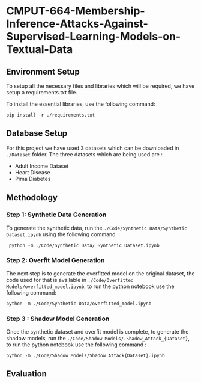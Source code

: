 # CMPUT-664-Membership-Inference-Attacks-Against-Supervised-Learning-Models-on-Textual-Data

## Environment Setup
To setup all the necessary files and libraries which will be required, we have setup a requirements.txt file.

To install the essential libraries, use the following command:
```
pip install -r ./requirements.txt
```

## Database Setup

For this project we have used 3 datasets which can be downloaded in ```./Dataset``` folder. The three datasets which are being used are : 
- Adult Income Dataset
- Heart Disease
- Pima Diabetes

## Methodology

### Step 1: Synthetic Data Generation

To generate the synthetic data, run the ```./Code/Synthetic Data/Synthetic Dataset.ipynb``` using the following command

``` python -m ./Code/Synthetic Data/ Synthetic Dataset.ipynb```


### Step 2: Overfit Model Generation
The next step is to generate the overfitted model on the original dataset, the code used for that is available in ```./Code/Overfitted Models/overfitted_model.ipynb```, to run the python notebook use the following command:
```
python -m ./Code/Synthetic Data/overfitted_model.ipynb
```

### Step 3 : Shadow Model Generation
Once the synthetic dataset and overfit model is complete, to generate the shadow models, run the ```./Code/Shadow Models/.Shadow_Attack_{Dataset}```, to run the python notebook use the following command :

```
python -m ./Code/Shadow Models/Shadow_Attack{Dataset}.ipynb
```

## Evaluation


